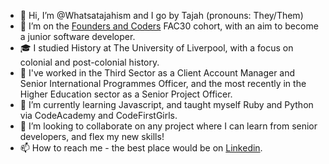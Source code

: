 - 👋 Hi, I’m @Whatsatajahism and I go by Tajah (pronouns: They/Them)
- 👀 I’m on the [Founders and Coders](https://www.foundersandcoders.com/) FAC30 cohort, with an aim to become a junior software developer. 
- 🎓 I studied History at The University of Liverpool, with a focus on colonial and post-colonial history.
- 💼 I've worked in the Third Sector as a Client Account Manager and Senior International Programmes Officer, and the most recently in the Higher Education sector as a Senior Project Officer. 
- 🌱 I’m currently learning Javascript, and taught myself Ruby and Python via CodeAcademy and CodeFirstGirls.
- 💞️ I’m looking to collaborate on any project where I can learn from senior developers, and flex my new skills!
- 📫 How to reach me - the best place would be on [Linkedin](https://www.linkedin.com/in/tajah-hamilton-a0845242/).  

<!---
Whatsatajahism/Whatsatajahism is a ✨ special ✨ repository because its `README.md` (this file) appears on your GitHub profile.
You can click the Preview link to take a look at your changes.
--->
